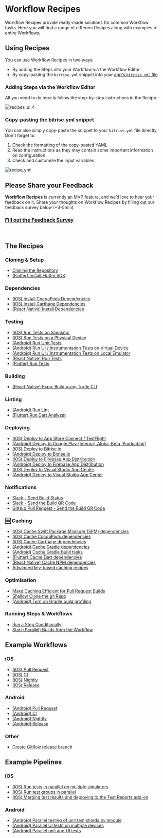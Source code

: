 # Workflow Recipes

Workflow Recipes provide ready-made solutions for common Workflow tasks. Here you will find a range of different Recipes along with examples of entire Workflows.

## Using Recipes

You can use Workflow Recipes in two ways:

* By adding the Steps into your Workflow via the Workflow Editor
* By copy-pasting the `bitrise.yml` snippet into your [app's `bitrise.yml` file](https://devcenter.bitrise.io/en/builds/configuring-build-settings/managing-an-app-s-bitrise-yml-file.html)

### Adding Steps via the Workflow Editor

All you need to do here is follow the step-by-step instructions in the Recipe.

![recipes_ui_4](https://user-images.githubusercontent.com/5689177/150490578-788aac88-3ac1-404d-900b-c94e131af3d4.gif)


### Copy-pasting the bitrise.yml snippet

You can also simply copy-paste the snippet to your `bitrise.yml` file directly. Don't forget to:

1. Check the formatting of the copy-pasted YAML
2. Read the instructions as they may contain some important information on configuration
3. Check and customize the input variables

![recipe_yml](https://user-images.githubusercontent.com/5689177/150491534-fdde2ba1-aa3a-4f6f-9895-6cd8200bd6f1.gif)

## Please Share your Feedback

**Workflow Recipes** is currently an MVP feature, and we’d love to hear your feedback on it. Share your thoughts on Workflow Recipes by filling out our feedback survey below (~3-5min).

### [Fill out the Feedback Survey](https://docs.google.com/forms/d/e/1FAIpQLSfBQZCB02uOMsjp1kTLJ9Bv2tm0o39w4ez638m3y3kN5KQH_w/viewform?usp=sf_link)

  

## The Recipes

### Cloning & Setup

* [Cloning the Repository](recipes/ssh-and-clone.md)
* [(Flutter) Install Flutter SDK](recipes/flutter-install-flutter-sdk.md)

### Dependencies

* [(iOS) Install CocoaPods Dependencies](recipes/ios-install-cocoapods-dependencies.md)
* [(iOS) Install Carthage Dependencies](recipes/ios-install-carthage-dependencies.md)
* [(React Native) Install Dependencies](recipes/rn-install-dependencies.md)

### Testing

* [(iOS) Run Tests on Simulator](recipes/ios-simulator-test.md)
* [(iOS) Run Tests on a Physical Device](recipes/ios-device-testing.md)
* [(Android) Run Unit Tests](recipes/android-unit-test.md)
* [(Android) Run UI / Instrumentation Tests on Virtual Device](recipes/android-virtual-device-tests.md)
* [(Android) Run UI / Instrumentation Tests on Local Emulator](recipes/android-emulator-test.md)
* [(React Native) Run Tests](recipes/rn-tests.md)
* [(Flutter) Run Tests](recipes/flutter-test.md)

### Building

* [(React Native) Expo: Build using Turtle CLI](recipes/rn-expo-turtle-build.md)

### Linting

* [(Android) Run Lint](recipes/android-lint.md)
* [(Flutter) Run Dart Analyzer](recipes/flutter-dart-analyzer.md)

### Deploying

* [(iOS) Deploy to App Store Connect / TestFlight](recipes/ios-deploy-to-appstore.md)
* [(Android) Deploy to Google Play (Internal, Alpha, Beta, Production)](recipes/android-deploy-to-google-play.md)
* [(iOS) Deploy to Bitrise.io](recipes/ios-deploy-to-bitrise.md)
* [(Android) Deploy to Bitrise.io](recipes/android-deploy-to-bitrise.md)
* [(iOS) Deploy to Firebase App Distribution](recipes/ios-deploy-to-firebase.md)
* [(Android) Deploy to Firebase App Distribution](recipes/android-deploy-to-firebase.md)
* [(iOS) Deploy to Visual Studio App Center](recipes/ios-deploy-to-appcenter.md)
* [(Android) Deploy to Visual Studio App Center](recipes/android-deploy-to-appcenter.md)

### Notifications

* [Slack - Send Build Status](recipes/slack-send-build-status.md)
* [Slack - Send the Build QR Code](recipes/slack-send-qr-code.md)
* [GitHub Pull Request - Send the Build QR Code](recipes/github-pull-request-build-qr-code.md)

### 🆕 Caching

* [(iOS) Cache Swift Package Manager (SPM) dependencies](recipes/ios-key-cache-spm.md)
* [(iOS) Cache CocoaPods dependencies](recipes/ios-key-cache-cocoapods.md)
* [(iOS) Cache Carthage dependencies](recipes/ios-key-cache-carthage.md)
* [(Android) Cache Gradle dependencies](recipes/android-key-cache.md)
* [(Android) Cache Gradle build tasks](recipes/android-key-cache-build-tasks.md)
* [(Flutter) Cache Dart dependencies](recipes/flutter-key-cache.md)
* [(React Native) Cache NPM dependencies](recipes/rn-key-cache-dependencies.md)
* [Advanced key-based caching recipes](recipes/key-cache-advanced.md)

### Optimisation

* [Make Caching Efficient for Pull Request Builds](recipes/pull-request-build-caching.md)
* [Shallow Clone the git Repo](recipes/shallow-clone-repo.md)
* [(Android) Turn on Gradle build profiling](recipes/gradle-build-profiling.md)

### Running Steps & Workflows

* [Run a Step Conditionally](recipes/run-step-conditionally.md)
* [Start (Parallel) Builds from the Workflow](recipes/start-builds.md)


## Example Workflows

### iOS

* [(iOS) Pull Request](recipes/ios-pull-request-workflow.md)
* [(iOS) CI](recipes/ios-ci-workflow.md)
* [(iOS) Nightly](recipes/ios-nightly-workflow.md)
* [(iOS) Release](recipes/ios-release-workflow.md)

### Android

* [(Android) Pull Request](recipes/android-pull-request-workflow.md)
* [(Android) CI](recipes/android-ci-workflow.md)
* [(Android) Nightly](recipes/android-nightly-workflow.md)
* [(Android) Release](recipes/android-release-workflow.md)

### Other
* [Create Gitflow release branch](recipes/workflow-create-gitflow-release-branch.md)

## Example Pipelines

### iOS

* [(iOS) Run tests in parallel on multiple simulators](./recipes/ios-run-tests-in-parallel-on-multiple-simulators.md)
* [(iOS) Run test groups in parallel](./recipes/ios-run-test-groups-in-parallel.md)
* [(iOS) Merging test results and deploying to the Test Reports add-on](./recipes/ios-merging-test-results-and-deploying-to-the-test-reports-add-on.md)

### Android

* [(Android) Parallel testing of unit test shards by module](recipes/android-parallel-testing-unit-test-shards.md)
* [(Android) Parallel UI tests on multiple devices](recipes/android-parallel-ui-tests-on-multiple-devices.md)
* [(Android) Parallel unit and UI tests](recipes/android-parallel-unit-and-ui-tests.md)
